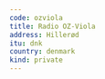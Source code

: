 ```yaml
---
code: ozviola
title: Radio OZ-Viola
address: Hillerød
itu: dnk
country: denmark
kind: private
---
```

